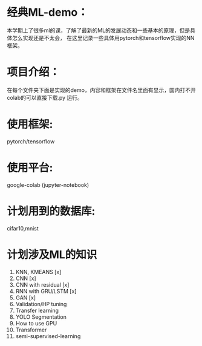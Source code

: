 # 经典ML-demo：
本学期上了很多ml的课，了解了最新的ML的发展动态和一些基本的原理，但是具体怎么实现还是不太会，
在这里记录一些具体用pytorch和tensorflow实现的NN框架。

# 项目介绍：
在每个文件夹下面是实现的demo，内容和框架在文件名里面有显示，国内打不开colab的可以直接下载.py 运行。

# 使用框架:
pytorch/tensorflow

# 使用平台:
google-colab (jupyter-notebook)

# 计划用到的数据库:
cifar10,mnist

# 计划涉及ML的知识
1. KNN, KMEANS [x]
2. CNN [x]
3. CNN with residual [x]
4. RNN with GRU/LSTM [x]
5. GAN [x]
6. Validation/HP tuning
7. Transfer learning
8. YOLO Segmentation 
9. How to use GPU
10. Transformer
11. semi-supervised-learning